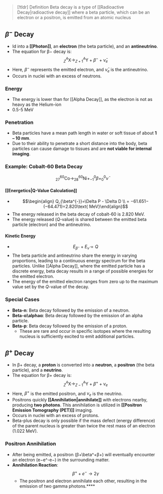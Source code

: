 > [!tldr] Definition
>  Beta decay is a type of [[Radioactive Decay|radioactive decay]] where a beta particle, which can be an electron or a positron, is emitted from an atomic nucleus

## $\beta^{-}$ Decay
- I[](Radioactive%20Decay.md)d into a **[[Photon]]**, an **electron** (the beta particle), and an **antineutrino**.
- The equation for β− decay is: $$^{A}_{Z}\textrm{X} \rightarrow ^{A}_{Z+1}\textrm{Y} + \beta^{-} + \bar{\nu}_{e}$$
- Here, $\beta^{-}$ represents the emitted electron, and $\bar{\nu}_{e}$ is the antineutrino.
- Occurs in nuclei with an excess of neutrons.
### Energy
- The energy is lower than for [[Alpha Decay]], as the electron is not as heavy as the Helium-ion
- 0.5-5 MeV
### Penetration
- Beta particles have a mean path length in water or soft tissue of about **1 – 10 mm**.
- Due to their ability to penetrate a short distance into the body, beta particles can cause damage to tissues and are **not viable for internal imaging**.
### Example: Cobalt-60 Beta Decay
$$^{60}_{27}\textrm{Co}\rightarrow ^{60}_{28}\textrm{Ni}+^{0}_{-1}\beta+^{0}_{0}\bar\nu$$
#### [[Energetics|Q-Value Calculation]]
- $$\begin{align} Q_{\beta^{-}}=\Delta P - \Delta D \\ = −61.651−(−64.471)=2.820\text{ MeV}\end{align}$$
- The energy released in the beta decay of cobalt-60 is 2.820 MeV.
- The energy released ($Q$-value) is shared between the emitted beta particle (electron) and the antineutrino.
#### Kinetic Energy
- $$E_{\beta^{-}}+E_{\bar\nu }=Q$$
- The beta particle and antineutrino share the energy in varying proportions, leading to a continuous energy spectrum for the beta particles. Unlike [[Alpha Decay]], where the emitted particle has a discrete energy, beta decay results in a range of possible energies for the emitted electron.
- The energy of the emitted electron ranges from zero up to the maximum value set by the $Q$-value of the decay.
### Special Cases
- **Beta-n**: Beta decay followed by the emission of a neutron.
- **Beta-α\alphaα**: Beta decay followed by the emission of an alpha particle.
- **Beta-p**: Beta decay followed by the emission of a proton.
    - These are rare and occur in specific isotopes where the resulting nucleus is sufficiently excited to emit additional particles.

## $\beta^{+}$ Decay
- In β+ decay, a **proton** is converted into a **neutron**, a **positron** (the beta particle), and a **neutrino**.
- The equation for β+ decay is: $$^{A}_{Z}\textrm{X} \rightarrow ^{A}_{Z-1}\textrm{Y} + \beta^{+} + \nu_{e}$$ 
- Here, $\beta^{+}$ is the emitted positron, and $\nu_{e}$ is the neutrino.
- Positrons quickly **[[Annihilation|annihilate]]** with electrons nearby, producing **two photons**. This annihilation is utilized in **[[Positron Emission Tomography (PET)]]** imaging.
- Occurs in nuclei with an excess of protons.
- Beta-plus decay is only possible if the mass defect (energy difference) of the parent nucleus is greater than twice the rest mass of an electron (1.022 MeV).
### Positron Annihilation
- After being emitted, a positron (β+\beta^+β+) will eventually encounter an electron (e−e^-e−) in the surrounding matter.
- **Annihilation Reaction**:$$\beta^{+}+e^{-}\rightarrow 2 \gamma$$
	- The positron and electron annihilate each other, resulting in the emission of two gamma photons.****